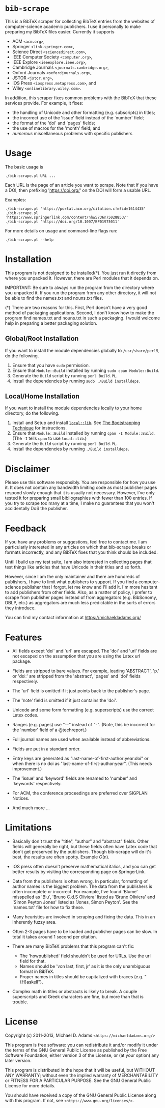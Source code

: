 `bib-scrape`
================

This is a BibTeX scraper for collecting BibTeX entries from the
websites of computer-science academic publishers.  I use it personally
to make preparing my BibTeX files easier.  Currently it supports

 - ACM `<acm.org>`,
 - Springer `<link.springer.com>`,
 - Science Direct `<sciencedirect.com>`,
 - IEEE Computer Society `<computer.org>`,
 - IEEE Explore `<ieeexplore.ieee.org>`,
 - Cambridge Journals `<journals.cambridge.org>`,
 - Oxford Journals `<oxfordjournals.org>`,
 - JSTOR `<jstor.org>`,
 - IOS Press `<iospress.metapress.com>`, and
 - Wiley `<onlinelibrary.wiley.com>`.

In addition, this scraper fixes common problems with the BibTeX that
these services provide.  For example, it fixes:

 - the handling of Unicode and other formatting (e.g. subscripts) in titles;
 - the incorrect use of the 'issue' field instead of the 'number' field;
 - the format of the 'doi' and 'pages' fields;
 - the use of macros for the 'month' field; and
 - *numerous* miscellaneous problems with specific publishers.

Usage
================
The basic usage is

    ./bib-scrape.pl URL ...

Each URL is the page of an article you want to scrape.  Note that if
you have a DOI, then prefixing 'https://doi.org/' on the DOI will
form a usable URL.

Examples:

    ./bib-scrape.pl 'https://portal.acm.org/citation.cfm?id=1614435'
    ./bib-scrape.pl 'https://www.springerlink.com/content/nhw5736n75028853/'
    ./bib-scrape.pl 'https://doi.org/10.1007/BF01975011'

For more details on usage and command-line flags run:

    ./bib-scrape.pl --help

Installation
================
This program is not designed to be installed(*).  You just run it directly
from where you unpacked it.  However, there are Perl modules that it depends
on.

IMPORTANT: Be sure to always run the program from the directory where
you unpacked it.  If you run the program from any other directory, it
will not be able to find the names.txt and nouns.txt files.

(*) There are two reasons for this.  First, Perl doesn't have a very
good method of packaging applications.  Second, I don't know how to
make the program find names.txt and nouns.txt in such a packaging.  I
would welcome help in preparing a better packaging solution.

Global/Root Installation
----------------
If you want to install the module dependencies globally to `/usr/share/perl5`,
do the following.

1. Ensure that you have `sudo` permission.
2. Ensure that `Module::Build` installed by running `sudo cpan Module::Build`.
3. Generate the `Build` script by running `perl Build.PL`.
4. Install the dependencies by running `sudo ./Build installdeps`.

Local/Home Installation
----------------
If you want to install the module dependencies locally to
your home directory, do the following.

1. Install and Setup and install [`local::lib`](https://metacpan.org/pod/local::lib).
   See [The Bootstrapping Technique](https://metacpan.org/pod/local::lib#The-bootstrapping-technique) for instructions.
2. Ensure that `Module::Build` installed by running `cpan -I Module::Build`.
   (The `-I` tells `cpan` to use `local::lib`.)
3. Generate the `Build` script by running `perl Build.PL`.
4. Install the dependencies by running `./Build installdeps`.

Disclaimer
================
Please use this software responsibly.  You are responsible for how you
use it.  It does not contain any bandwidth limiting code as most
publisher pages respond slowly enough that it is usually not
necessary.  However, I've only tested it for preparing small
bibliographies with fewer than 100 entries.  If you try to scrape too
many at a time, I make no guarantees that you won't accidentally DoS
the publisher.

Feedback
================
If you have any problems or suggestions, feel free to contact me.  I
am particularly interested in any articles on which that bib-scrape breaks
or formats incorrectly, and any BibTeX fixes that you think should be
included.

Until I build up my test suite, I am also interested in collecting
pages that test things like articles that have Unicode in their titles
and so forth.

However, since I am the only maintainer and there are hundreds of
publishers, I have to limit what publishers to support.  If you find a
computer-science publisher that I forgot, let me know and I'll add it.
I'm more hesitant to add publishers from other fields.  Also, as a
matter of policy, I prefer to scrape from publisher pages instead of
from aggregators (e.g. BibSonomy, DBLP, etc.) as aggregators are much
less predictable in the sorts of errors they introduce.

You can find my contact information at https://michaeldadams.org/

Features
================
 - All fields except 'doi' and 'url' are escaped.  The 'doi' and 'url' fields
   are not escaped on the assumption that you are using the Latex url package.

 - Fields are stripped to bare values. For example, leading 'ABSTRACT', 'p.' or 'doi:'
   are stripped from the 'abstract', 'pages' and 'doi' fields respectively.

 - The 'url' field is omitted if it just points back to the publisher's page.

 - The 'note' field is omitted if it just contains the 'doi'.

 - Unicode and some form formatting (e.g. superscripts) use the correct Latex codes.

 - Ranges (e.g. pages) use "--" instead of "-".  (Note, this be
   incorrect for the 'number' field of a @techreport.)

 - Full journal names are used when available instead of
   abbreviations.

 - Fields are put in a standard order.

 - Entry keys are generated as "last-name-of-first-author:year:doi"
   or when there is no doi as "last-name-of-first-author:year".
   (This needs improvement.)

 - The 'issue' and 'keyword' fields are renamed to 'number' and
   'keywords' respectively.

 - For ACM, the conference proceedings are preferred over SIGPLAN Notices.

 - And much more ...

Limitations
================
 - Basically don't trust the "title", "author" and "abstract" fields.
   Other fields will generally be right, but these fields often have
   Latex code that don't get preserved by the publishers. Though
   bib-scrape will do it's best, the results are often spotty.
   Example $O$$($n$)$.

 - IOS press often doesn't preserve mathematical italics, and
   you can get better results by visiting the corresponding page on SpringerLink.

 - Data from the publishers is often wrong.  In particular, formatting
   of author names is the biggest problem.  The data from the
   publishers is often incomplete or incorrect.  For example, I've
   found 'Blume' misspelled as 'Blu', 'Bruno C.d.S Oliviera' listed as
   'Bruno Oliviera' and 'Simon Peyton Jones' listed as 'Jones, Simon
   Peyton'.  See the 'names.txt' file for how to fix these.

 - Many heuristics are involved in scraping and fixing the data.  This in an inherently fuzzy area.

 - Often 2-3 pages have to be loaded and publisher pages can be slow.
   In total it takes around 1 second per citation.

 - There are many BibTeX problems that this program can't fix:
   - The 'howpublished' field shouldn't be used for URLs.  Use the url field for that.
   - Names should be 'von last, first, jr' as it is the only unambiguous format in BibTeX.
   - Proper names in titles should be capitalized with braces (e.g. "{H}askell").

 - Complex math in titles or abstracts is likely to break.  A couple superscripts and
   Greek characters are fine, but more than that is trouble.

License
================
Copyright (c) 2011-2013, Michael D. Adams `<https://michaeldadams.org/>`

This program is free software: you can redistribute it and/or modify
it under the terms of the GNU General Public License as published by
the Free Software Foundation, either version 3 of the License, or
(at your option) any later version.

This program is distributed in the hope that it will be useful,
but WITHOUT ANY WARRANTY; without even the implied warranty of
MERCHANTABILITY or FITNESS FOR A PARTICULAR PURPOSE.  See the
GNU General Public License for more details.

You should have received a copy of the GNU General Public License
along with this program.  If not, see `<https://www.gnu.org/licenses/>`.
